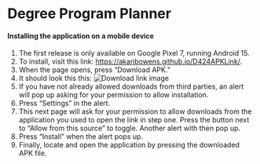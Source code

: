 # Degree Program Planner

#### Installing the application on a mobile device
1. The first release is only available on Google Pixel 7, running Android 15.
2. To install, visit this link: https://akaribowens.github.io/D424APKLink/.
3. When the page opens, press “Download APK.”
4. It should look this this: ![Download link image](https://github.com/user-attachments/assets/07a82359-0104-46d2-8c99-74d03adf4b29)
5. If you have not already allowed downloads from third parties, an alert will pop up asking for your permission to allow installation.
6. Press “Settings” in the alert.
7. This next page will ask for your permission to allow downloads from the application you used to open the link in step one. Press the button next to “Allow from this source” to toggle. Another alert with then pop up.
8. Press “Install” when the alert pops up.
9. Finally, locate and open the application by pressing the downloaded APK file.



